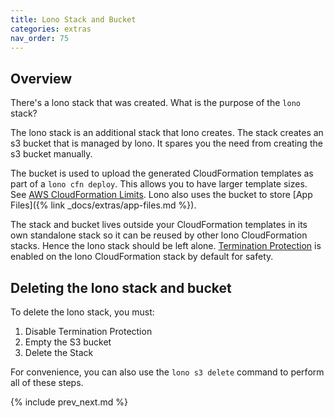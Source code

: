 ```yaml
---
title: Lono Stack and Bucket
categories: extras
nav_order: 75
---
```


## Overview

There's a lono stack that was created. What is the purpose of the `lono` stack?

The lono stack is an additional stack that lono creates. The stack creates an s3 bucket that is managed by lono. It spares you the need from creating the s3 bucket manually.

The bucket is used to upload the generated CloudFormation templates as part of a `lono cfn deploy`.  This allows you to have larger template sizes.  See [AWS CloudFormation Limits](https://docs.aws.amazon.com/AWSCloudFormation/latest/UserGuide/cloudformation-limits.html).  Lono also uses the bucket to store [App Files]({% link _docs/extras/app-files.md %}).

The stack and bucket lives outside your CloudFormation templates in its own standalone stack so it can be reused by other lono CloudFormation stacks.  Hence the lono stack should be left alone.  [Termination Protection](https://docs.aws.amazon.com/AWSCloudFormation/latest/UserGuide/using-cfn-protect-stacks.html) is enabled on the lono CloudFormation stack by default for safety.

## Deleting the lono stack and bucket

To delete the lono stack, you must:

1. Disable Termination Protection
2. Empty the S3 bucket
3. Delete the Stack

For convenience, you can also use the `lono s3 delete` command to perform all of these steps.

{% include prev_next.md %}
